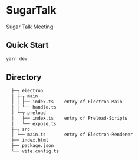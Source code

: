 # SugarTalk

Sugar Talk Meeting

## Quick Start

```sh
yarn dev
```

## Directory

```diff
  ├─┬ electron
  │ ├─┬ main
  │ │ ├── index.ts    entry of Electron-Main
  │ │ └── handle.ts
  │ └─┬ preload
  │   ├── index.ts    entry of Preload-Scripts
  │   └── expose.ts
  ├─┬ src
  │ └── main.ts       entry of Electron-Renderer
  ├── index.html
  ├── package.json
  └── vite.config.ts
```
